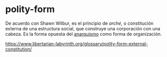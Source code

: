# polity-form

De acuerdo con Shawn Wilbur, es el principio de *arché*, o constitución externa de una estructura social, que construye una corporación con una cabeza. Es la forma opuesta del [anarquismo](anarquismo.md) como forma de organización.

https://www.libertarian-labyrinth.org/glossary/polity-form-external-constitution/
